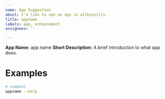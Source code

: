 ```yaml
---
name: App Suggestion
about: I'd like to see an app in altbinutils.
title: appname
labels: app, enhancement
assignees: ''

---
```


**App Name:** app name
**Short Description:** A brief introduction to what app does.

<!-- Give detailed explanation about app, why you think it's needed, what purpose it serves etc. -->

# Examples

<!-- Write examples to the code block below. You can use comments to define what a specific flag, subcommand or arg does. -->

```bash
# comment
appname --help
```
